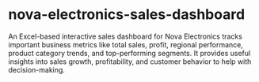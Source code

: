 # nova-electronics-sales-dashboard
An Excel-based interactive sales dashboard for Nova Electronics tracks important business metrics like total sales, profit, regional performance, product category trends, and top-performing segments. It provides useful insights into sales growth, profitability, and customer behavior to help with decision-making.
